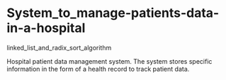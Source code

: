 # System_to_manage-patients-data-in-a-hospital
linked_list_and_radix_sort_algorithm 

Hospital patient data management system. The system stores specific information in the form of a health record to track patient data.
